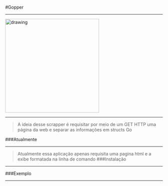 #Gopper

---
<img src="https://i.pinimg.com/originals/61/6d/a6/616da63705b8a1cd58aec985f533fc22.jpg" alt="drawing" width="300"/>

---
> A ideia desse scrapper é requisitar por meio de um
> GET HTTP uma página da web e separar as informações em structs Go

###Atualmente

---
> Atualmente essa aplicação apenas requisita uma pagina html e a exibe formatada
> na linha de comando
###Instalação

---
###Exemplo

---